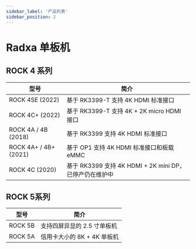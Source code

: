 ```yaml
---
sidebar_label: '产品列表'
sidebar_position: 2
---
```

# Radxa 单板机

## ROCK 4 系列


|     型号               |           简介             |
|---------------------- |-----------------------------------|
| ROCK 4SE (2022)       | 基于 RK3399-T 支持 4K HDMI 标准接口  |
| ROCK 4C+ (2022)       | 基于 RK3399-T 支持 4K + 2K micro HDMI 接口 |
| ROCK 4A / 4B (2018)   | 基于 RK3399 支持 4K HDMI 标准接口        |
| ROCK 4A+ / 4B+ (2021) | 基于 OP1 支持 4K HDMI 标准接口和板载 eMMC |
| ROCK 4C (2020)        | 基于 RK3399 支持 4K HDMI + 2K mini DP，已停产仍在维护中  |

## ROCK 5系列

| 型号 | 简介 |
| ----  | ----------- |
| ROCK 5B | 支持四屏异显的 2.5 寸单板机|
| ROCK 5A | 信用卡大小的 8K + 4K 单板机|

